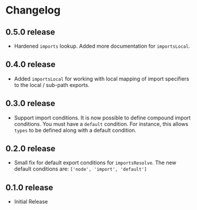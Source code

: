# Changelog
## 0.5.0 release
- Hardened `imports` lookup. Added more documentation for `importsLocal`.

## 0.4.0 release
- Added `importsLocal` for working with local mapping of import specifiers to the local / sub-path exports.

## 0.3.0 release
- Support import conditions. It is now possible to define compound import conditions. You must have a `default` 
condition. For instance, this allows `types` to be defined along with a default condition.


## 0.2.0 release
- Small fix for default export conditions for `importsResolve`. The new default conditions are: 
`['node', 'import', 'default']`

## 0.1.0 release
- Initial Release
